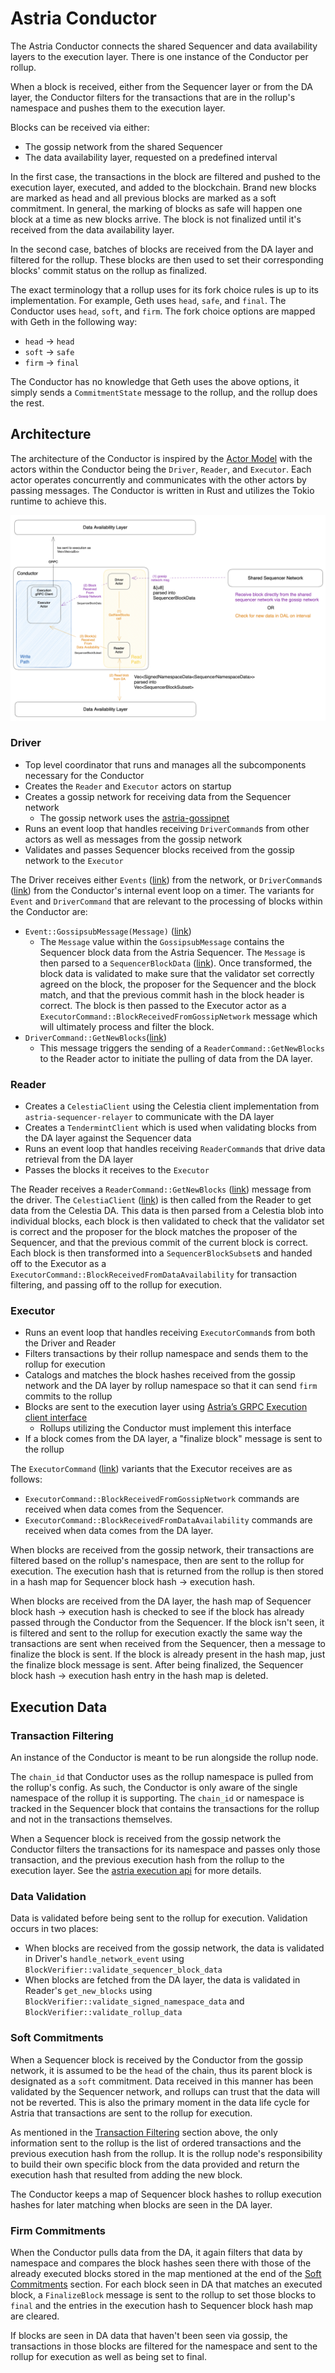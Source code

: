 # Astria Conductor

The Astria Conductor connects the shared Sequencer and data availability layers to the execution layer. There is one instance of the Conductor per rollup.

When a block is received, either from the Sequencer layer or from the DA layer, the Conductor filters for the transactions that are in the rollup's namespace and pushes them to the execution layer.

Blocks can be received via either:

- The gossip network from the shared Sequencer
- The data availability layer, requested on a predefined interval

In the first case, the transactions in the block are filtered and pushed to the execution layer, executed, and added to the blockchain. Brand new blocks are marked as head and all previous blocks are marked as a soft commitment. In general, the marking of blocks as safe will happen one block at a time as new blocks arrive. The block is not finalized until it's received from the data availability layer.

In the second case, batches of blocks are received from the DA layer and filtered for the rollup. These blocks are then used to set their corresponding blocks' commit status on the rollup as finalized.

The exact terminology that a rollup uses for its fork choice rules is up to its implementation. For example, Geth uses `head`, `safe`, and `final`. The Conductor uses `head`, `soft`, and `firm`. The fork choice options are mapped with Geth in the following way:

- `head` -> `head`
- `soft` -> `safe`
- `firm` -> `final`

The Conductor has no knowledge that Geth uses the above options, it simply sends a `CommitmentState` message to the rollup, and the rollup does the rest.

## Architecture

The architecture of the Conductor is inspired by the [Actor Model](https://en.wikipedia.org/wiki/Actor_model) with the actors within the Conductor being the `Driver`, `Reader`, and `Executor`. Each actor operates concurrently and communicates with the other actors by passing messages. The Conductor is written in Rust and utilizes the Tokio runtime to achieve this.

![Conductor Architecture](assets/conductor-architecture.png)

### Driver

- Top level coordinator that runs and manages all the subcomponents necessary for the Conductor
- Creates the `Reader` and `Executor` actors on startup
- Creates a gossip network for receiving data from the Sequencer network
    - The gossip network uses the [astria-gossipnet](https://github.com/astriaorg/astria/tree/main/crates/astria-gossipnet)
- Runs an event loop that handles receiving `DriverCommand`s from other actors as well as messages from the gossip network
- Validates and passes Sequencer blocks received from the gossip network to the `Executor`

The Driver receives either `Events` ([link](https://github.com/astriaorg/astria/blob/6e71a76fa52c522ffdcabcd9d659e4de765d9d61/crates/astria-gossipnet/src/network_stream.rs#L39)) from the network, or `DriverCommand`s ([link](https://github.com/astriaorg/astria/blob/6e71a76fa52c522ffdcabcd9d659e4de765d9d61/crates/astria-conductor/src/driver.rs#L54)) from
the Conductor's internal event loop on a timer. The variants for `Event` and
`DriverCommand` that are relevant to the processing of blocks within the
Conductor are:

- `Event::GossipsubMessage(Message)` ([link](https://github.com/astriaorg/astria/blob/6e71a76fa52c522ffdcabcd9d659e4de765d9d61/crates/astria-gossipnet/src/network_stream.rs#L50))
    - The `Message` value within the `GossipsubMessage` contains the Sequencer
      block data from the Astria Sequencer. The `Message` is then parsed to a
      `SequencerBlockData`
      ([link](https://github.com/astriaorg/astria/blob/6e71a76fa52c522ffdcabcd9d659e4de765d9d61/crates/astria-sequencer-types/src/sequencer_block_data.rs#L39)).
      Once transformed, the block data is validated to make sure that the
      validator set correctly agreed on the block, the proposer for the Sequencer
      and the block match, and that the previous commit hash in the block header
      is correct.
      The block is then passed to the Executor actor as a
      `ExecutorCommand::BlockReceivedFromGossipNetwork` message which will
      ultimately process and filter the block.
- `DriverCommand::GetNewBlocks`([link](https://github.com/astriaorg/astria/blob/3c4e47dbe1818e4228691d6bfd2b2143a06f1a6e/crates/astria-conductor/src/driver.rs#L54))
    - This message triggers the sending of a `ReaderCommand::GetNewBlocks` to the
      Reader actor to initiate the pulling of data from the DA layer.

### Reader

- Creates a `CelestiaClient` using the Celestia client implementation from `astria-sequencer-relayer` to communicate with the DA layer
- Creates a `TendermintClient` which is used when validating blocks from the DA
  layer against the Sequencer data
- Runs an event loop that handles receiving `ReaderCommand`s that drive data retrieval from the DA layer
- Passes the blocks it receives to the `Executor`

The Reader receives a `ReaderCommand::GetNewBlocks`
([link](https://github.com/astriaorg/astria/blob/3c4e47dbe1818e4228691d6bfd2b2143a06f1a6e/crates/astria-conductor/src/driver.rs#L54))
message from the driver. The `CelestiaClient`
([link](https://github.com/astriaorg/astria/blob/3c4e47dbe1818e4228691d6bfd2b2143a06f1a6e/crates/astria-sequencer-relayer/src/data_availability.rs#L244))
is then called from the Reader to get data from the Celestia DA. This data is
then parsed from a Celestia blob into individual blocks, each block is then validated to check that the validator set is correct and the
proposer for the block matches the proposer of the Sequencer, and that the previous commit of the current block is correct.
Each block is then transformed into a `SequencerBlockSubset`s and handed off to the Executor as a
`ExecutorCommand::BlockReceivedFromDataAvailability` for transaction filtering, and passing off to the rollup for execution.

### Executor

- Runs an event loop that handles receiving `ExecutorCommand`s from both the
  Driver and Reader
- Filters transactions by their rollup namespace and sends them to the rollup for execution
- Catalogs and matches the block hashes received from the gossip network and the DA layer by rollup namespace so that it can send `firm` commits to the rollup
- Blocks are sent to the execution layer using [Astria’s GRPC Execution client interface](https://buf.build/astria/astria/docs/main:astria.execution.v1alpha1)
    - Rollups utilizing the Conductor must implement this interface
- If a block comes from the DA layer, a "finalize block" message is sent to the rollup

The `ExecutorCommand` ([link](https://github.com/astriaorg/astria/blob/eeffd2dc24ec14cbc7a3b3197ec2a3c099a78605/crates/astria-conductor/src/executor.rs#L81)) variants that the Executor receives are as follows:

- `ExecutorCommand::BlockReceivedFromGossipNetwork` commands are received when data comes from the Sequencer.
- `ExecutorCommand::BlockReceivedFromDataAvailability` commands are received
  when data comes from the DA layer.

When blocks are received from the gossip network, their transactions are
filtered based on the rollup's namespace, then are sent to the rollup for
execution. The execution hash that is returned from the rollup is then stored in
a hash map for Sequencer block hash -> execution hash.

When blocks are received from the DA layer, the hash map of Sequencer block hash
-> execution hash is checked to see if the block has already passed through the
Conductor from the Sequencer. If the block isn't seen, it is filtered and sent
to the rollup for execution exactly the same way the transactions are sent when
received from the Sequencer, then a message to finalize the block is sent.
If the block is already present in the hash map, just the finalize block message
is sent. After being finalized, the Sequencer block hash -> execution hash entry
in the hash map is deleted.

## Execution Data

### Transaction Filtering

An instance of the Conductor is meant to be run alongside the rollup node.

The `chain_id` that Conductor uses as the rollup namespace is pulled from the rollup's config. As such, the Conductor is only aware of the single namespace of the rollup it is supporting. The `chain_id` or namespace is tracked in the Sequencer block that contains the transactions for the rollup and not in the transactions themselves.

When a Sequencer block is received from the gossip network the Conductor filters the transactions for its namespace and passes only those transaction, and the previous execution hash from the rollup to the execution layer. See the [astria execution api](https://github.com/astriaorg/astria/blob/main/specs/execution-api.md) for more details.

### Data Validation

Data is validated before being sent to the rollup for execution. Validation occurs in two places:

- When blocks are received from the gossip network, the data is validated in Driver's `handle_network_event` using `BlockVerifier::validate_sequencer_block_data`
- When blocks are fetched from the DA layer, the data is validated in Reader's `get_new_blocks` using `BlockVerifier::validate_signed_namespace_data` and `BlockVerifier::validate_rollup_data`

### Soft Commitments

When a Sequencer block is received by the Conductor from the gossip network, it is assumed to be the `head` of the chain, thus its parent block is designated as a `soft` commitment. Data received in this manner has been validated by the Sequencer network, and rollups can trust that the data will not be reverted. This is also the primary moment in the data life cycle for Astria that transactions are sent to the rollup for execution.

As mentioned in the [Transaction Filtering](#transaction-filtering) section above, the only information sent to the rollup is the list of ordered transactions and the previous execution hash from the rollup. It is the rollup node's responsibility to build their own specific block from the data provided and return the execution hash that resulted from adding the new block.

The Conductor keeps a map of Sequencer block hashes to rollup execution hashes for later matching when blocks are seen in the DA layer.

### Firm Commitments

When the Conductor pulls data from the DA, it again filters that data by namespace and compares the block hashes seen there with those of the already executed blocks stored in the map mentioned at the end of the [Soft Commitments](#soft-commitments) section. For each block seen in DA that matches an executed block, a `FinalizeBlock` message is sent to the rollup to set those blocks to `final` and the entries in the execution hash to Sequencer block hash map are cleared.

If blocks are seen in DA data that haven't been seen via gossip, the transactions in those blocks are filtered for the namespace and sent to the rollup for execution as well as being set to final.
